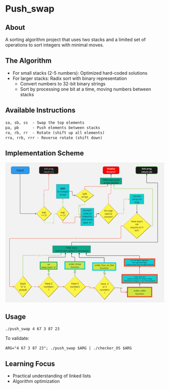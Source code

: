 # Push_swap

## About
A sorting algorithm project that uses two stacks and a limited set of operations to sort integers with minimal moves.

## The Algorithm
- For small stacks (2-5 numbers): Optimized hard-coded solutions
- For larger stacks: Radix sort with binary representation
  - Convert numbers to 32-bit binary strings
  - Sort by processing one bit at a time, moving numbers between stacks

## Available Instructions
```
sa, sb, ss  - Swap the top elements
pa, pb      - Push elements between stacks
ra, rb, rr  - Rotate (shift up all elements)
rra, rrb, rrr - Reverse rotate (shift down)
```

## Implementation Scheme
![Push_swap Program Flow Diagram](./docs/prog_map.jpg)

## Usage
```
./push_swap 4 67 3 87 23
```

To validate:
```
ARG="4 67 3 87 23"; ./push_swap $ARG | ./checker_OS $ARG
```

## Learning Focus
- Practical understanding of linked lists
- Algorithm optimization

